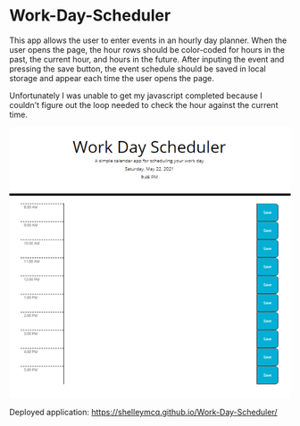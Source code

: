 # Work-Day-Scheduler

This app allows the user to enter events in an hourly day planner. When the user opens the page, the hour rows should be color-coded for hours in the past, the current hour, and hours in the future. After inputing the event and pressing the save button, the event schedule should be saved in local storage and appear each time the user opens the page.

Unfortunately I was unable to get my javascript completed because I couldn't figure out the loop needed to check the hour against the current time.


![screenshot of app](planner.png)


Deployed application:
https://shelleymcq.github.io/Work-Day-Scheduler/
